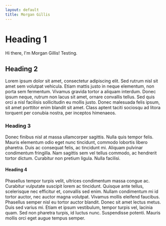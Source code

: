 ```yaml
---
layout: default
title: Morgan Gillis
---
```


# Heading 1
Hi there, I'm Morgan Gillis!
Testing.

## Heading 2
Lorem ipsum dolor sit amet, consectetur adipiscing elit. Sed rutrum nisl sit amet sem volutpat vehicula. Etiam mattis justo in neque elementum, non porta sem fermentum. Vivamus gravida tortor a aliquam interdum. Donec ipsum neque, rutrum non lacus sit amet, ornare convallis tellus. Sed quis orci a nisl facilisis sollicitudin eu mollis justo. Donec malesuada felis ipsum, sit amet porttitor enim blandit sit amet. Class aptent taciti sociosqu ad litora torquent per conubia nostra, per inceptos himenaeos.

### Heading 3
Donec finibus nisl at massa ullamcorper sagittis. Nulla quis tempor felis. Mauris elementum odio eget nunc tincidunt, commodo lobortis libero pharetra. Duis ac consequat felis, ac tincidunt mi. Aliquam pulvinar condimentum fringilla. Nam sagittis sem vel tellus commodo, ac hendrerit tortor dictum. Curabitur non pretium ligula. Nulla facilisi.

#### Heading 4
Phasellus tempor turpis velit, ultrices condimentum massa congue ac. Curabitur vulputate suscipit lorem ac tincidunt. Quisque ante tellus, scelerisque nec efficitur et, convallis sed enim. Nullam condimentum mi id tortor auctor, nec auctor magna volutpat. Vivamus mollis eleifend faucibus. Phasellus semper nisl eu tortor auctor blandit. Donec sit amet lectus metus. Duis sed varius mi. Etiam et ipsum vestibulum, tempor turpis vel, lacinia quam. Sed non pharetra turpis, id luctus nunc. Suspendisse potenti. Mauris mollis orci eget augue tempus semper. 

